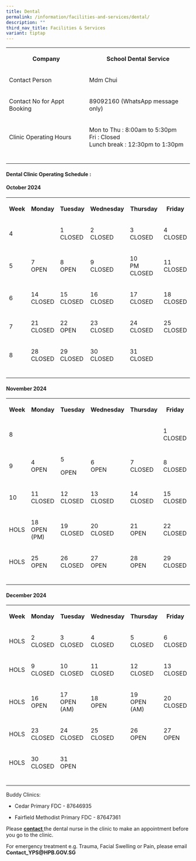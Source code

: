 ```yaml
---
title: Dental
permalink: /information/facilities-and-services/dental/
description: ""
third_nav_title: Facilities & Services
variant: tiptap
---
```

<table style="minWidth: 50px">
<colgroup>
<col>
<col>
</colgroup>
<tbody>
<tr>
<th rowspan="1" colspan="1">
<p>Company</p>
</th>
<th rowspan="1" colspan="1">
<p>School Dental Service</p>
</th>
</tr>
<tr>
<td rowspan="1" colspan="1">
<p>Contact Person</p>
</td>
<td rowspan="1" colspan="1">
<p>Mdm Chui</p>
</td>
</tr>
<tr>
<td rowspan="1" colspan="1">
<p>Contact No for Appt Booking</p>
</td>
<td rowspan="1" colspan="1">
<p>89092160 (WhatsApp message only)</p>
</td>
</tr>
<tr>
<td rowspan="1" colspan="1">
<p>Clinic Operating Hours</p>
</td>
<td rowspan="1" colspan="1">
<p>Mon to Thu : 8:00am to 5:30pm
<br>Fri : Closed
<br>Lunch break : 12:30pm to 1:30pm</p>
</td>
</tr>
<tr>
<td rowspan="1" colspan="1">
<p></p>
</td>
<td rowspan="1" colspan="1">
<p></p>
</td>
</tr>
</tbody>
</table>
<h4><strong>Dental Clinic Operating Schedule :</strong></h4>
<h4><strong>October 2024</strong></h4>
<table style="minWidth: 150px">
<colgroup>
<col>
<col>
<col>
<col>
<col>
<col>
</colgroup>
<tbody>
<tr>
<th rowspan="1" colspan="1">
<p>Week</p>
</th>
<th rowspan="1" colspan="1">
<p>Monday</p>
</th>
<th rowspan="1" colspan="1">
<p>Tuesday</p>
</th>
<th rowspan="1" colspan="1">
<p>Wednesday</p>
</th>
<th rowspan="1" colspan="1">
<p>Thursday</p>
</th>
<th rowspan="1" colspan="1">
<p>Friday</p>
</th>
</tr>
<tr>
<td rowspan="1" colspan="1">
<p>4</p>
</td>
<td rowspan="1" colspan="1">
<p></p>
</td>
<td rowspan="1" colspan="1">
<p>1
<br>CLOSED</p>
</td>
<td rowspan="1" colspan="1">
<p>2
<br>CLOSED</p>
</td>
<td rowspan="1" colspan="1">
<p>3
<br>CLOSED</p>
</td>
<td rowspan="1" colspan="1">
<p>4
<br>CLOSED</p>
</td>
</tr>
<tr>
<td rowspan="1" colspan="1">
<p>5</p>
</td>
<td rowspan="1" colspan="1">
<p>7
<br>OPEN</p>
</td>
<td rowspan="1" colspan="1">
<p>8
<br>OPEN</p>
</td>
<td rowspan="1" colspan="1">
<p>9
<br>CLOSED</p>
</td>
<td rowspan="1" colspan="1">
<p>10
<br>PM CLOSED</p>
</td>
<td rowspan="1" colspan="1">
<p>11
<br>CLOSED</p>
</td>
</tr>
<tr>
<td rowspan="1" colspan="1">
<p>6</p>
</td>
<td rowspan="1" colspan="1">
<p>14
<br>CLOSED</p>
</td>
<td rowspan="1" colspan="1">
<p>15
<br>CLOSED</p>
</td>
<td rowspan="1" colspan="1">
<p>16
<br>CLOSED</p>
</td>
<td rowspan="1" colspan="1">
<p>17
<br>CLOSED</p>
</td>
<td rowspan="1" colspan="1">
<p>18
<br>CLOSED</p>
</td>
</tr>
<tr>
<td rowspan="1" colspan="1">
<p>7</p>
</td>
<td rowspan="1" colspan="1">
<p>21
<br>CLOSED</p>
</td>
<td rowspan="1" colspan="1">
<p>22
<br>OPEN</p>
</td>
<td rowspan="1" colspan="1">
<p>23
<br>CLOSED</p>
</td>
<td rowspan="1" colspan="1">
<p>24
<br>CLOSED</p>
</td>
<td rowspan="1" colspan="1">
<p>25
<br>CLOSED</p>
</td>
</tr>
<tr>
<td rowspan="1" colspan="1">
<p>8</p>
</td>
<td rowspan="1" colspan="1">
<p>28
<br>CLOSED</p>
</td>
<td rowspan="1" colspan="1">
<p>29
<br>CLOSED</p>
</td>
<td rowspan="1" colspan="1">
<p>30
<br>CLOSED</p>
</td>
<td rowspan="1" colspan="1">
<p>31
<br>CLOSED</p>
</td>
<td rowspan="1" colspan="1">
<p></p>
</td>
</tr>
<tr>
<td rowspan="1" colspan="1">
<p></p>
</td>
<td rowspan="1" colspan="1">
<p></p>
</td>
<td rowspan="1" colspan="1">
<p></p>
</td>
<td rowspan="1" colspan="1">
<p></p>
</td>
<td rowspan="1" colspan="1">
<p></p>
</td>
<td rowspan="1" colspan="1">
<p></p>
</td>
</tr>
</tbody>
</table>
<h4><strong>November 2024</strong></h4>
<table style="minWidth: 150px">
<colgroup>
<col>
<col>
<col>
<col>
<col>
<col>
</colgroup>
<tbody>
<tr>
<th rowspan="1" colspan="1">
<p>Week</p>
</th>
<th rowspan="1" colspan="1">
<p>Monday</p>
</th>
<th rowspan="1" colspan="1">
<p>Tuesday</p>
</th>
<th rowspan="1" colspan="1">
<p>Wednesday</p>
</th>
<th rowspan="1" colspan="1">
<p>Thursday</p>
</th>
<th rowspan="1" colspan="1">
<p>Friday</p>
</th>
</tr>
<tr>
<td rowspan="1" colspan="1">
<p>8</p>
</td>
<td rowspan="1" colspan="1">
<p></p>
</td>
<td rowspan="1" colspan="1">
<p></p>
</td>
<td rowspan="1" colspan="1">
<p></p>
</td>
<td rowspan="1" colspan="1">
<p></p>
</td>
<td rowspan="1" colspan="1">
<p>1
<br>CLOSED</p>
</td>
</tr>
<tr>
<td rowspan="1" colspan="1">
<p>9</p>
</td>
<td rowspan="1" colspan="1">
<p>4
<br>OPEN</p>
</td>
<td rowspan="1" colspan="1">
<p>5</p>
<p>OPEN</p>
</td>
<td rowspan="1" colspan="1">
<p>6
<br>OPEN</p>
</td>
<td rowspan="1" colspan="1">
<p>7
<br>CLOSED</p>
</td>
<td rowspan="1" colspan="1">
<p>8
<br>CLOSED</p>
</td>
</tr>
<tr>
<td rowspan="1" colspan="1">
<p>10</p>
</td>
<td rowspan="1" colspan="1">
<p>11
<br>CLOSED</p>
</td>
<td rowspan="1" colspan="1">
<p>12
<br>CLOSED</p>
</td>
<td rowspan="1" colspan="1">
<p>13
<br>CLOSED</p>
</td>
<td rowspan="1" colspan="1">
<p>14
<br>CLOSED</p>
</td>
<td rowspan="1" colspan="1">
<p>15
<br>CLOSED</p>
</td>
</tr>
<tr>
<td rowspan="1" colspan="1">
<p>HOLS</p>
</td>
<td rowspan="1" colspan="1">
<p>18
<br>OPEN (PM)</p>
</td>
<td rowspan="1" colspan="1">
<p>19
<br>CLOSED</p>
</td>
<td rowspan="1" colspan="1">
<p>20
<br>CLOSED</p>
</td>
<td rowspan="1" colspan="1">
<p>21
<br>OPEN</p>
</td>
<td rowspan="1" colspan="1">
<p>22
<br>CLOSED</p>
</td>
</tr>
<tr>
<td rowspan="1" colspan="1">
<p>HOLS</p>
</td>
<td rowspan="1" colspan="1">
<p>25
<br>OPEN</p>
</td>
<td rowspan="1" colspan="1">
<p>26
<br>CLOSED</p>
</td>
<td rowspan="1" colspan="1">
<p>27
<br>OPEN</p>
</td>
<td rowspan="1" colspan="1">
<p>28
<br>OPEN</p>
</td>
<td rowspan="1" colspan="1">
<p>29 CLOSED</p>
</td>
</tr>
<tr>
<td rowspan="1" colspan="1">
<p></p>
</td>
<td rowspan="1" colspan="1">
<p></p>
</td>
<td rowspan="1" colspan="1">
<p></p>
</td>
<td rowspan="1" colspan="1">
<p></p>
</td>
<td rowspan="1" colspan="1">
<p></p>
</td>
<td rowspan="1" colspan="1">
<p></p>
</td>
</tr>
</tbody>
</table>
<h4><strong>December 2024</strong></h4>
<table style="minWidth: 150px">
<colgroup>
<col>
<col>
<col>
<col>
<col>
<col>
</colgroup>
<tbody>
<tr>
<th rowspan="1" colspan="1">
<p>Week</p>
</th>
<th rowspan="1" colspan="1">
<p>Monday</p>
</th>
<th rowspan="1" colspan="1">
<p>Tuesday</p>
</th>
<th rowspan="1" colspan="1">
<p>Wednesday</p>
</th>
<th rowspan="1" colspan="1">
<p>Thursday</p>
</th>
<th rowspan="1" colspan="1">
<p>Friday</p>
</th>
</tr>
<tr>
<td rowspan="1" colspan="1">
<p>HOLS</p>
</td>
<td rowspan="1" colspan="1">
<p>2
<br>CLOSED</p>
</td>
<td rowspan="1" colspan="1">
<p>3
<br>CLOSED</p>
</td>
<td rowspan="1" colspan="1">
<p>4
<br>CLOSED</p>
</td>
<td rowspan="1" colspan="1">
<p>5
<br>CLOSED</p>
</td>
<td rowspan="1" colspan="1">
<p>6
<br>CLOSED</p>
</td>
</tr>
<tr>
<td rowspan="1" colspan="1">
<p>HOLS</p>
</td>
<td rowspan="1" colspan="1">
<p>9
<br>CLOSED</p>
</td>
<td rowspan="1" colspan="1">
<p>10
<br>CLOSED</p>
</td>
<td rowspan="1" colspan="1">
<p>11
<br>CLOSED</p>
</td>
<td rowspan="1" colspan="1">
<p>12
<br>CLOSED</p>
</td>
<td rowspan="1" colspan="1">
<p>13
<br>CLOSED</p>
</td>
</tr>
<tr>
<td rowspan="1" colspan="1">
<p>HOLS</p>
</td>
<td rowspan="1" colspan="1">
<p>16
<br>OPEN</p>
</td>
<td rowspan="1" colspan="1">
<p>17
<br>OPEN (AM)</p>
</td>
<td rowspan="1" colspan="1">
<p>18
<br>OPEN</p>
</td>
<td rowspan="1" colspan="1">
<p>19
<br>OPEN (AM)</p>
</td>
<td rowspan="1" colspan="1">
<p>20
<br>CLOSED</p>
</td>
</tr>
<tr>
<td rowspan="1" colspan="1">
<p>HOLS</p>
</td>
<td rowspan="1" colspan="1">
<p>23
<br>CLOSED</p>
</td>
<td rowspan="1" colspan="1">
<p>24
<br>CLOSED</p>
</td>
<td rowspan="1" colspan="1">
<p>25
<br>CLOSED</p>
</td>
<td rowspan="1" colspan="1">
<p>26
<br>OPEN</p>
</td>
<td rowspan="1" colspan="1">
<p>27
<br>OPEN</p>
</td>
</tr>
<tr>
<td rowspan="1" colspan="1">
<p>HOLS</p>
</td>
<td rowspan="1" colspan="1">
<p>30
<br>CLOSED</p>
</td>
<td rowspan="1" colspan="1">
<p>31
<br>OPEN</p>
</td>
<td rowspan="1" colspan="1">
<p></p>
</td>
<td rowspan="1" colspan="1">
<p></p>
</td>
<td rowspan="1" colspan="1">
<p></p>
</td>
</tr>
<tr>
<td rowspan="1" colspan="1">
<p></p>
</td>
<td rowspan="1" colspan="1">
<p></p>
</td>
<td rowspan="1" colspan="1">
<p></p>
</td>
<td rowspan="1" colspan="1">
<p></p>
</td>
<td rowspan="1" colspan="1">
<p></p>
</td>
<td rowspan="1" colspan="1">
<p></p>
</td>
</tr>
</tbody>
</table>
<p>Buddy Clinics:</p>
<ul data-tight="true" class="tight">
<li>
<p>Cedar Primary FDC - 87646935</p>
</li>
<li>
<p>Fairfield Methodist Primary FDC - 87647361</p>
</li>
</ul>
<p></p>
<p>Please <strong><u>contact </u></strong>the dental nurse in the clinic to
make an appointment before you go to the clinic.</p>
<p>For emergency treatment e.g. Trauma, Facial Swelling or Pain, please email <strong>Contact_YPS@HPB.GOV.SG</strong>
</p>